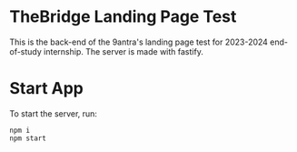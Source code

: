 # TheBridge Landing Page Test

This is the back-end of the 9antra's landing page test for 2023-2024 end-of-study internship.
The server is made with fastify.
 
# Start App
To start the server, run:

    npm i
	npm start

